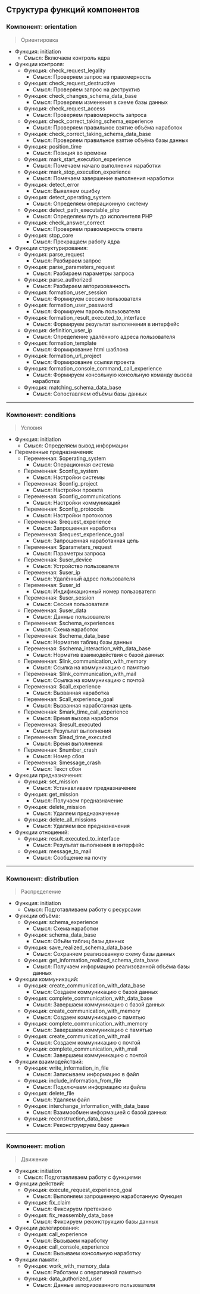 ## Структура функций компонентов

### Компонент: orientation
> Ориентировка 

  + Функция: initiation
    - Смысл: Включаем контроль ядра
  + Функции контроля:
      + Функция: check_request_legality
        - Смысл: Проверяем запрос на правомерность
      + Функция: check_request_destructive
        - Смысл: Проверяем запрос на деструктив
      + Функция: check_changes_schema_data_base
        - Смысл: Проверяем изменения в схеме базы данных
      + Функция: check_request_access
        - Смысл: Проверяем правомерность запроса
      + Функция: check_correct_taking_schema_experience
        - Смысл: Проверяем правильное взятие объёма наработок
      + Функция: check_correct_taking_schema_data_base
        - Смысл: Проверяем правильное взятие объёма базы данных
      + Функция: position_time
        - Смысл: Позиция во времени
      + Функция: mark_start_execution_experience
        - Смысл: Помечаем начало выполнения наработки
      + Функция: mark_stop_execution_experience
        - Смысл: Помечаем завершение выполнения наработки
      + Функция: detect_error
        - Смысл: Выявляем ошибку
      + Функция: detect_operating_system
        - Смысл: Определяем операционную систему
      + Функция: detect_path_executable_php
        - Смысл: Определяем путь до исполнителя PHP
      + Функция: check_answer_correct
        - Смысл: Проверяем правомерность ответа
      + Функция: stop_core
        - Смысл: Прекращаем работу ядра
  + Функции структурирования:
      + Функция: parse_request
        - Смысл: Разбираем запрос
      + Функция: parse_parameters_request
        - Смысл: Разбираем параметры запроса
      + Функция: parse_authorized
        - Смысл: Разбираем авторизованность
      + Функция: formation_user_session
        - Смысл: Формируем сессию пользователя
      + Функция: formation_user_password
        - Смысл: Формируем пароль пользователя
      + Функция: formation_result_executed_to_interface
        - Смысл: Формируем результат выполенения в интерфейс
      + Функция: definition_user_ip
        - Смысл: Определение удалённого адреса пользователя
      + Функция: formation_template
        - Смысл: Формирование html шаблона
      + Функция: formation_url_project
        - Смысл: Формирование ссылки проекта
      + Функция: formation_console_command_call_experience
        - Смысл: Формируем консольную консольную команду вызова наработки
      + Функция: matching_schema_data_base
        - Смысл: Сопоставляем объёмы базы данных

<hr>

### Компонент: conditions
> Условия

  + Функция: initiation
    - Смысл: Определяем вывод информации
  + Переменные предназначения:
    + Переменная: $operating_system
      - Смысл: Операционная система
    + Переменная: $config_system
      - Смысл: Настройки системы
    + Переменная: $config_project
      - Смысл: Настройки проекта
    + Переменная: $config_communications
      - Смысл: Настройки коммуникаций
    + Переменная: $config_protocols
      - Смысл: Настройки протоколов
    + Переменная: $request_experience
      - Смысл: Запрошенная наработка
    + Переменная: $request_experience_goal
      - Смысл: Запрошенная наработанная цель
    + Переменная: $parameters_request
      - Смысл: Параметры запроса
    + Переменная: $user_device
      - Смысл: Устройство пользователя
    + Переменная: $user_ip
      - Смысл: Удалённый адрес пользователя
    + Переменная: $user_id
      - Смысл: Индификационный номер пользователя
    + Переменная: $user_session
      - Смысл: Сессия пользователя
    + Переменная: $user_data
      - Смысл: Данные пользователя
    + Переменная: $schema_experiences
      - Смысл: Схема наработок
    + Переменная: $schema_data_base
      - Смысл: Норматив таблиц базы данных
    + Переменная: $schema_interaction_with_data_base
      - Смысл: Норматив взаимодействия с базой данных
    + Переменная: $link_communication_with_memory
      - Смысл: Ссылка на коммуникацию с памятью
    + Переменная: $link_communication_with_mail
      - Смысл: Ссылка на коммуникацию с почтой
    + Переменная: $call_experience
      - Смысл: Вызванная наработка
    + Переменная: $call_experience_goal
      - Смысл: Вызванная наработанная цель
    + Переменная: $mark_time_call_experience
      - Смысл: Время вызова наработки
    + Переменная: $result_executed
      - Смысл: Результат выполнения
    + Переменная: $lead_time_executed
      - Смысл: Время выполнения
    + Переменная: $number_crash
      - Смысл: Номер сбоя
    + Переменная: $message_crash
      - Смысл: Текст сбоя
  + Функции предназначения:
    + Функция: set_mission
      - Смысл: Устанавливаем предназначение
    + Функция: get_mission
      - Смысл: Получаем предназначение
    + Функция: delete_mission
      - Смысл: Удаляем предназначение
    + Функция: delete_all_missions
      - Смысл: Удаляем все предназначения
  + Функции отношений:
    + Функция: result_executed_to_interface
      - Смысл: Результат выполнения в интерфейс
    + Функция: message_to_mail
      - Смысл: Сообщение на почту

<hr>

### Компонент: distribution
> Распределение

  + Функция: initiation
    - Смысл: Подготавливаем работу с ресурсами
  + Функции объёма:
    + Функция: schema_experience
      + Смысл: Схема наработки
    + Функция: schema_data_base
      + Смысл: Объём таблиц базы данных
    + Функция: save_realized_schema_data_base
      + Смысл: Сохраняем реализованную схему базы данных
    + Функция: get_information_realized_schema_data_base
      + Смысл: Получаем информацию реализованной объёма базы данных
  + Функции коммуникаций:
    + Функция: create_communication_with_data_base
      + Смысл: Создаем коммуникацию с базой данных
    + Функция: complete_communication_with_data_base
      + Смысл: Завершаем коммуникацию с базой данных
    + Функция: create_communication_with_memory
      + Смысл: Создаем коммуникацию с памятью
    + Функция: complete_communication_with_memory
      + Смысл: Завершаем коммуникацию с памятью
    + Функция: create_communication_with_mail
      + Смысл: Создаем коммуникацию с почтой
    + Функция: complete_communication_with_mail
      + Смысл: Завершаем коммуникацию с почтой
  + Функции взаимодействий:
    + Функция: write_information_in_file
      + Смысл: Записываем информацию в файл
    + Функция: include_information_from_file
      + Смысл: Подключаем информацию из файла
    + Функция: delete_file
      + Смысл: Удаляем файл
    + Функция: interchange_information_with_data_base
      + Смысл: Взаимообмен информацией с базой данных
    + Функция: reconstruction_data_base
      + Смысл: Реконструируем базу данных

<hr>

### Компонент: motion
> Движение

  + Функция: initiation
    - Смысл: Подготавливаем работу с функциями
  + Функции действий:
    + Функция: execute_request_experience_goal
      + Смысл: Выполняем запрошенную наработанную Функция
    + Функция: fix_claim
      + Смысл: Фиксируем претензию
    + Функция: fix_reassembly_data_base
      + Смысл: Фиксируем реконструкцию базы данных
  + Функции делегирования:
    + Функция: call_experience
      + Смысл: Вызываем наработку
    + Функция: call_console_experience
      + Смысл: Вызываем консольную наработку
  + Функции памяти:
    + Функция: work_with_memory_data
      + Смысл: Работаем с оперативной памятью
    + Функция: data_authorized_user
      + Смысл: Данные авторизованного пользователя